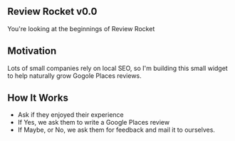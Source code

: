 ## Review Rocket v0.0

You're looking at the beginnings of Review Rocket


## Motivation

Lots of small companies rely on local SEO, so I'm building this small widget to help naturally grow Gogole Places reviews.

## How It Works

* Ask if they enjoyed their experience
* If Yes, we ask them to write a Google Places review
* If Maybe, or No, we ask them for feedback and mail it to ourselves.